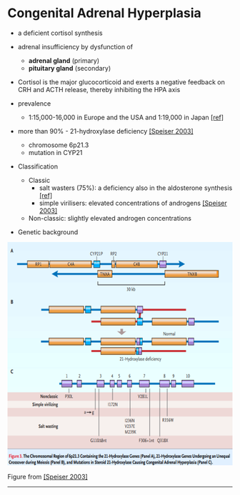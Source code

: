 # Congenital Adrenal Hyperplasia

* a deficient cortisol synthesis
* adrenal insufficiency by dysfunction of 
    + **adrenal gland** (primary) 
    + **pituitary gland** (secondary)
* Cortisol is the major glucocorticoid and exerts a negative feedback on CRH and ACTH release, thereby inhibiting the HPA axis
* prevalence
    + 1:15,000-16,000 in Europe and the USA and 1:19,000 in Japan [[ref]](../articles/2004_vanderKamp.pdf)
* more than 90% - 21-hydroxylase deficiency [[Speiser 2003]](https://doi.org/10.1210/jc.2018-01865)
    + chromosome 6p21.3
    + mutation in CYP21

* Classification 
    + Classic
        - salt wasters (75%):  a deficiency also in the aldosterone synthesis [[ref]](../articles/2000_White.pdf)
        - simple virilisers: elevated concentrations of androgens [[Speiser 2003]](https://doi.org/10.1210/jc.2018-01865)
    + Non-classic: slightly elevated androgen concentrations

* Genetic background 

<img src='screenshots/CAH_mutations.png' height=500>

Figure from [[Speiser 2003]](https://doi.org/10.1210/jc.2018-01865)

---

